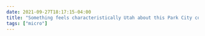 ```yaml
---
date: 2021-09-27T18:17:15-04:00
title: "Something feels characteristically Utah about this Park City company trying to turn graham crackers into a rugged frontier food while conveniently omitting its origins in the temperance movement."
tags: ["micro"]
---
```

